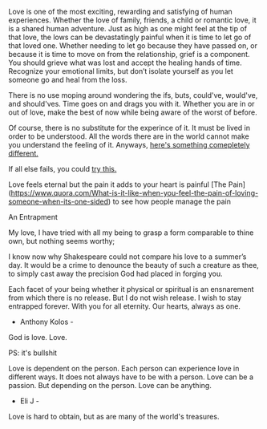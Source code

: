 Love is one of the most exciting, rewarding and satisfying of human experiences.
Whether the love of family, friends, a child or romantic love, it is a shared human adventure.
Just as high as one might feel at the tip of that love, the lows can be devastatingly painful
when it is time to let go of that loved one. Whether needing to let go because they have passed on,
or because it is time to move on from the relationship, grief is a component.
You should grieve what was lost and accept the healing hands of time. Recognize your emotional limits,
but don’t isolate yourself as you let someone go and heal from the loss.

There is no use moping around wondering the ifs, buts, could've, would've,
and should'ves. Time goes on and drags you with it. Whether you are in or
out of love, make the best of now while being aware of the worst of before.

Of course, there is no substitute for the experince of it. It must be
lived in order to be understood. All the words there are in the world 
cannot make you understand the feeling of it. Anyways, [here's 
something comepletely different.](../marshmallow.md)

If all else fails, you could [try this.](../read-a-book/read-a-book.md)

Love feels eternal but the 
pain it adds to your heart is painful 
[The Pain] (https://www.quora.com/What-is-it-like-when-you-feel-the-pain-of-loving-someone-when-its-one-sided) 
to see how people manage the pain

An Entrapment

My love, I have tried with all my being
to grasp a form comparable to thine own,
but nothing seems worthy;

I know now why Shakespeare could not
compare his love to a summer’s day.
It would be a crime to denounce the beauty
of such a creature as thee,
to simply cast away the precision
God had placed in forging you.

Each facet of your being
whether it physical or spiritual
is an ensnarement
from which there is no release.
But I do not wish release.
I wish to stay entrapped forever.
With you for all eternity.
Our hearts, always as one.

- Anthony Kolos - 

God is love.
Love.

PS: it's bullshit

Love is dependent on the person.
Each person can experience love in different ways.
It does not always have to be with a person.
Love can be a passion.
But depending on the person.
Love can be anything.

- Eli J -

Love is hard to obtain, but as are many of the world's treasures.